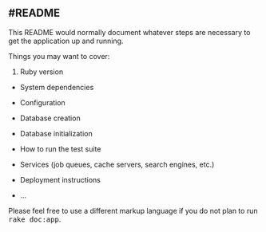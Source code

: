 #README
-----------------------
This README would normally document whatever steps are necessary to get the
application up and running.

Things you may want to cover:

1. Ruby version

+ System dependencies

+ Configuration

+ Database creation

+ Database initialization

+ How to run the test suite

+ Services (job queues, cache servers, search engines, etc.)

+ Deployment instructions

+ ...


Please feel free to use a different markup language if you do not plan to run
<tt>rake doc:app</tt>.
